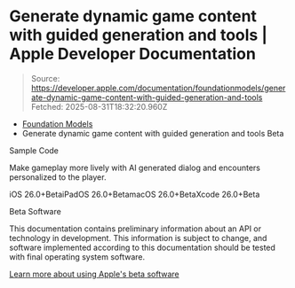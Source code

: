 # Generate dynamic game content with guided generation and tools | Apple Developer Documentation

> Source: https://developer.apple.com/documentation/foundationmodels/generate-dynamic-game-content-with-guided-generation-and-tools
> Fetched: 2025-08-31T18:32:20.960Z

- [Foundation Models](https://developer.apple.com/documentation/foundationmodels)
- Generate dynamic game content with guided generation and tools Beta

Sample Code

Make gameplay more lively with AI generated dialog and encounters personalized to the player.

iOS 26.0+BetaiPadOS 26.0+BetamacOS 26.0+BetaXcode 26.0+Beta

Beta Software

This documentation contains preliminary information about an API or technology in development. This information is subject to change, and software implemented according to this documentation should be tested with final operating system software.

[Learn more about using Apple's beta software](https://developer.apple.com/support/beta-software/)
